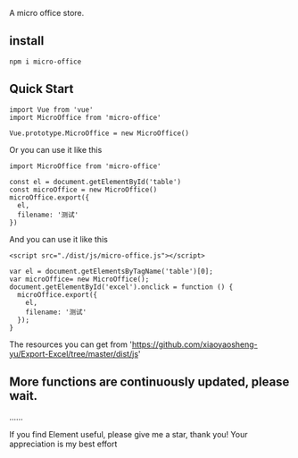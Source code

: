 A micro office store.

## install
```
npm i micro-office
```

## Quick Start
```
import Vue from 'vue'
import MicroOffice from 'micro-office'

Vue.prototype.MicroOffice = new MicroOffice()
```

Or you can use it like this
```
import MicroOffice from 'micro-office'

const el = document.getElementById('table')
const microOffice = new MicroOffice()
microOffice.export({
  el,
  filename: '测试'
})
```

And you can use it like this
```
<script src="./dist/js/micro-office.js"></script>

var el = document.getElementsByTagName('table')[0];
var microOffice= new MicroOffice();
document.getElementById('excel').onclick = function () {
  microOffice.export({
    el,
    filename: '测试'
  });
}
```

The resources you can get from 'https://github.com/xiaoyaosheng-yu/Export-Excel/tree/master/dist/js'


## More functions are continuously updated, please wait.
......

If you find Element useful, please give me a star, thank you! Your appreciation is my best effort

